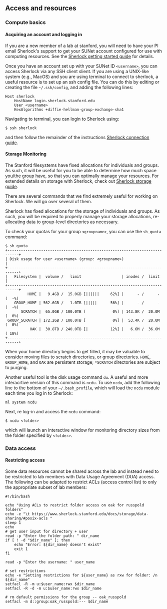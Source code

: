 ## Access and resources

### Compute basics

#### Acquiring an account and logging in

If you are a new member of a lab at stanford, you will need to have your PI email Sherlock's support to get your SUNet account configured for use with computing resources. See the [Sherlock getting started guide](https://www.sherlock.stanford.edu/docs/getting-started/#prerequisites) for details.

Once you have an account set up with your SUNet ID `<username>`, you can access Sherlock via any SSH client slient. If you are using a UNIX-like system (e.g., MacOS) and you are using terminal to connect to sherlock, a useful resource is to set up an ssh config file. You can do this by editing or creating the file `~/.ssh/config`, and adding the following lines:

```
Host sherlock
    HostName login.sherlock.stanford.edu
	User <username>
	KexAlgorithms +diffie-hellman-group-exchange-sha1
```

Navigating to terminal, you can login to Sherlock using:
```
$ ssh sherlock
```

and then follow the remainder of the instructions [Sherlock connection guide](https://www.sherlock.stanford.edu/docs/getting-started/connecting/#credentials).

#### Storage Monitoring

The Stanford filesystems have fixed allocations for individuals and groups. As such, it will be useful for you to be able to determine how much space you/the group have, so that you can optimally manage your resources. For extended details on storage with Sherlock, check out [Sherlock storage guide](https://www.sherlock.stanford.edu/docs/storage/#quotas-and-limits).

There are several commands that we find extremely useful for working on Sherlock. We will go over several of them.

Sherlock has fixed allocations for the storage of individuals and groups. As such, you will be required to properly manage your storage allocations, re-allocating data to group-level directories as necessary.

To check your quotas for your group `<groupname>`, you can use the `sh_quota` command:

```
$ sh_quota
+---------------------------------------------------------------------------+
| Disk usage for user <username> (group: <groupname>)                                 |
+---------------------------------------------------------------------------+
|   Filesystem |  volume /   limit                  | inodes /  limit       |
+---------------------------------------------------------------------------+
          HOME |   9.4GB /  15.0GB [||||||     62%] |      - /      - (  -%)
    GROUP_HOME | 562.6GB /   1.0TB [|||||      56%] |      - /      - (  -%)
       SCRATCH |  65.0GB / 100.0TB [            0%] | 143.8K /  20.0M (  0%)
 GROUP_SCRATCH | 172.2GB / 100.0TB [            0%] |  53.4K /  20.0M (  0%)
           OAK |  30.8TB / 240.0TB [|          12%] |   6.6M /  36.0M ( 18%)
+---------------------------------------------------------------------------+
```

When your home directory begins to get filled, it may be valuable to consider moving files to scratch directories, or group directories. `HOME`, `GROUP_HOME`, and `OAK` are persistent storage; `*SCRATCH` directories are subject to purging.

Another useful tool is the disk usage command `du`. A useful and more interacrtive version of this command is `ncdu`. To use `ncdu`, add the following line to the bottom of your `~/.bash_profile`, which will load the `ncdu` module each time you log in to Sherlock:

```
ml system ncdu
```

Next, re log-in and access the `ncdu` command:

```
$ ncdu <folder>
```

which will launch an interactive window for monitoring directory sizes from the folder specified by `<folder>`.

### Data access

#### Restricting access

Some data resources cannot be shared across the lab and instead need to be restricted to lab members with Data Usage Agreement (DUA) access.
The following can be adapted to restrict ACLs (access control list) to only the appropriate subset of lab members:

```
#!/bin/bash

echo "Using ACLs to restrict folder access on oak for russpold folders"
echo -e "\t https://www.sherlock.stanford.edu/docs/storage/data-sharing/#posix-acls "
sleep 1
echo
# get user input for directory + user
read -p "Enter the folder path: " dir_name
if [ ! -d "$dir_name" ]; then
	echo "Error: ${dir_name} doesn't exist"
	exit 1
fi

read -p "Enter the username: " user_name

# set restrictions
echo -e "Setting restrictions for ${user_name} as rxw for folder: /n ${dir_name"
setfacl -R -m u:$user_name:rwx $dir_name
setfacl -R -d -m u:$user_name:rwx $dir_name

# rm default permissions for the group -- oak_russpold
setfacl -m d::group:oak_russpold:--- $dir_name
```